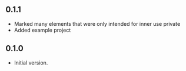## 0.1.1

- Marked many elements that were only intended for inner use private
- Added example project

## 0.1.0

- Initial version.